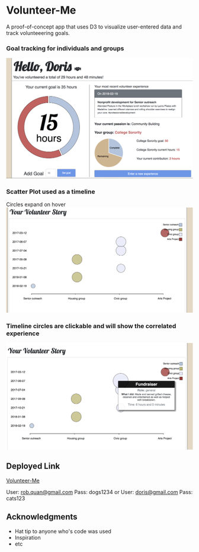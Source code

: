 # Volunteer-Me

A proof-of-concept app that uses D3 to visualize user-entered data and track volunteeering goals. 

### Goal tracking for individuals and groups

![Goal trackers](https://github.com/TheRobQ/Volunteer-Me/blob/master/public/img/Cover1.png "Cover")

### Scatter Plot used as a timeline
Circles expand on hover
![Time trackers](https://github.com/TheRobQ/Volunteer-Me/blob/master/public/img/Chart1.png "Chart")

### Timeline circles are clickable and will show the correlated experience

![Experience](https://github.com/TheRobQ/Volunteer-Me/blob/master/public/img/Expand1.png "Expereince")

## Deployed Link
[Volunteer-Me](https://volunteering-me.herokuapp.com/)

User: rob.quan@gmail.com
Pass: dogs1234
or
User: doris@gmail.com
Pass: cats123

## Acknowledgments

* Hat tip to anyone who's code was used
* Inspiration
* etc
